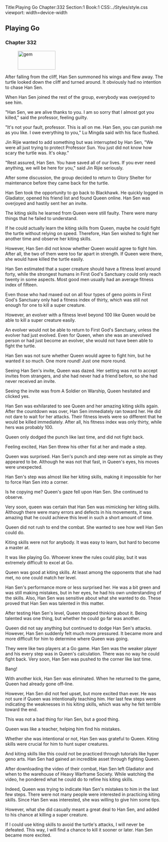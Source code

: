 Title:Playing Go 
Chapter:332 
Section:1 
Book:1 
CSS:../Styles/style.css 
viewport: width=device-width
  
## Playing Go
### Chapter 332
  
<figure>
	<img src="../Images/gem.gif" alt="gem" id="gem" width="120" height="60" />
</figure>
  

  
After falling from the cliff, Han Sen summoned his wings and flew away. The turtle looked down the cliff and turned around. It obviously had no intention to chase Han Sen.

When Han Sen joined the rest of the group, everybody was overjoyed to see him.

"Han Sen, we are alive thanks to you. I am so sorry that I almost got you killed," said the professor, feeling guilty.

"It's not your fault, professor. This is all on me. Han Sen, you can punish me as you like. I owe everything to you," Lu Mingda said with his face flushed.

Jin Rijie wanted to add something but was interrupted by Han Sen, "We were all just trying to protect Professor Sun. You just did not know how scary the turtle was. It's okay."

"Rest assured, Han Sen. You have saved all of our lives. If you ever need anything, we will be here for you," said Jin Rijie seriously.

After some discussion, the group decided to return to Glory Shelter for maintenance before they came back for the turtle.

Han Sen took the opportunity to go back to Blackhawk. He quickly logged in Gladiator, opened his friend list and found Queen online. Han Sen was overjoyed and hastily sent her an invite.

The kiting skills he learned from Queen were still faulty. There were many things that he failed to understand.

If he could actually learn the kiting skills from Queen, maybe he could fight the turtle without relying on speed. Therefore, Han Sen wished to fight her another time and observe her kiting skills.

However, Han Sen did not know whether Queen would agree to fight him. After all, the two of them were too far apart in strength. If Queen were there, she would have killed the turtle easily.

Han Sen estimated that a super creature should have a fitness level around forty, while the strongest humans in First God's Sanctuary could only reach twenty in some aspects. Most good men usually had an average fitness index of fifteen.

Even those who had maxed out on all four types of geno points in First God's Sanctuary only had a fitness index of thirty, which was still not enough for one to kill a super creature.

However, an evolver with a fitness level beyond 100 like Queen would be able to kill a super creature easily.

An evolver would not be able to return to First God's Sanctuary, unless the evolver had just evolved. Even for Queen, when she was an unevolved person or had just become an evolver, she would not have been able to fight the turtle.

Han Sen was not sure whether Queen would agree to fight him, but he wanted it so much. One more round! Just one more round.

Seeing Han Sen's invite, Queen was dazed. Her setting was not to accept invites from strangers, and she had never had a friend before, so she had never received an invite.

Seeing the invite was from A Soldier on Warship, Queen hesitated and clicked yes.

Han Sen was exhilarated to see Queen and her amazing kiting skills again. After the countdown was over, Han Sen immediately ran toward her. He did not dare to wait for her attacks. Their fitness levels were so different that he would be killed immediately. After all, his fitness index was only thirty, while hers was probably 100.

Queen only dodged the punch like last time, and did not fight back.

Feeling excited, Han Sen threw his other fist at her and made a step.

Queen was surprised. Han Sen's punch and step were not as simple as they appeared to be. Although he was not that fast, in Queen's eyes, his moves were unexpected.

Han Sen's step was almost like her kiting skills, making it impossible for her to force Han Sen into a corner.

Is he copying me? Queen's gaze fell upon Han Sen. She continued to observe.

Very soon, queen was certain that Han Sen was mimicking her kiting skills. Although there were many errors and defects in his movements, it was amazing that he could achieve this level in such a short amount of time.

Queen did not rush to end the combat. She wanted to see how well Han Sen could do.

Kiting skills were not for anybody. It was easy to learn, but hard to become a master at.

It was like playing Go. Whoever knew the rules could play, but it was extremely difficult to excel at Go.

Queen was good at kiting skills. At least among the opponents that she had met, no one could match her level.

Han Sen's performance more or less surprised her. He was a bit green and was still making mistakes, but in her eyes, he had his own understanding of the skills. Also, Han Sen was sensitive about what she wanted to do. These proved that Han Sen was talented in this matter.

After testing Han Sen's level, Queen stopped thinking about it. Being talented was one thing, but whether he could go far was another.

Queen did not say anything but continued to dodge Han Sen's attacks. However, Han Sen suddenly felt much more pressured. It became more and more difficult for him to determine where Queen was going.

They were like two players at a Go game. Han Sen was the weaker player and his every step was in Queen's calculation. There was no way he could fight back. Very soon, Han Sen was pushed to the corner like last time.

Bang!

With another kick, Han Sen was eliminated. When he returned to the game, Queen had already gone off-line.

However, Han Sen did not feel upset, but more excited than ever. He was not sure if Queen was intentionally teaching him. Her last few steps were indicating the weaknesses in his kiting skills, which was why he felt terrible toward the end.

This was not a bad thing for Han Sen, but a good thing.

Queen was like a teacher, helping him find his mistakes.

Whether she was intentional or not, Han Sen was grateful to Queen. Kiting skills were crucial for him to hunt super creatures.

And kiting skills like this could not be practiced through tutorials like hyper geno arts. Han Sen had gained an incredible asset through fighting Queen.

After downloading the video of their combat, Han Sen left Gladiator and when to the warehouse of Heavy Warframe Society. While watching the video, he pondered what he could do to refine his kiting skills.

Indeed, Queen was trying to indicate Han Sen's mistakes to him in the last few steps. There were not many people were interested in practicing kiting skills. Since Han Sen was interested, she was willing to give him some tips.

However, what she did casually meant a great deal to Han Sen, and added to his chance at killing a super creature.

If I could use kiting skills to avoid the turtle's attacks, I will never be defeated. This way, I will find a chance to kill it sooner or later. Han Sen became more excited.